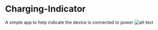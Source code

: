 # Charging-Indicator
A simple app to help indicate the device is connected to power
![alt text](https://lh3.googleusercontent.com/Rkw7MACvFImyeTBNPeewPk5z5bX9nFiDKocukXgvXNwDkHHyL8am9LhqGXrGeZy_n4Q=w720-h310-rw)
